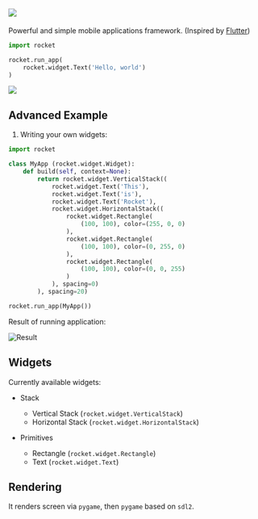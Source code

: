 # ![](https://imgur.com/download/Hb8KcFA/)

Powerful and simple mobile applications framework. (Inspired by [Flutter](https://flutter.dev/))

```python
import rocket

rocket.run_app(
    rocket.widget.Text('Hello, world')
)
```

![](https://imgur.com/download/n2kudlu/)


## Advanced Example

1. Writing your own widgets:

```python
import rocket

class MyApp (rocket.widget.Widget):
    def build(self, context=None):
        return rocket.widget.VerticalStack((
            rocket.widget.Text('This'),
            rocket.widget.Text('is'),
            rocket.widget.Text('Rocket'),
            rocket.widget.HorizontalStack((
                rocket.widget.Rectangle(
                    (100, 100), color=(255, 0, 0)
                ),
                rocket.widget.Rectangle(
                    (100, 100), color=(0, 255, 0)
                ),
                rocket.widget.Rectangle(
                    (100, 100), color=(0, 0, 255)
                )
            ), spacing=0)
        ), spacing=20)

rocket.run_app(MyApp())
```

Result of running application:

![Result](https://imgur.com/download/yn8PeQt/)

## Widgets

Currently available widgets:

- Stack
    - Vertical Stack (`rocket.widget.VerticalStack`)
    - Horizontal Stack (`rocket.widget.HorizontalStack`)
    
- Primitives
    - Rectangle (`rocket.widget.Rectangle`)
    - Text (`rocket.widget.Text`)
    
## Rendering

It renders screen via `pygame`, then `pygame` based on `sdl2`.